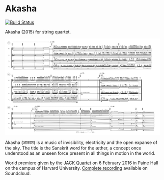 Akasha
======

[![Build Status](https://travis-ci.org/trevorbaca/akasha.svg?branch=master)](https://travis-ci.org/trevorbaca/akasha)
<!---
[![Code style: black](https://img.shields.io/badge/code%20style-black-000000.svg)](https://github.com/ambv/black)
-->

Akasha (2015) for string quartet.

![Akasha page 7](akasha.png)

Akasha (आकाश) is a music of invisibility, electricity and the open expanse of
the sky. The title is the Sanskrit word for the æther, a concept once
understood as an unseen force present in all things in motion in the world. 

World premiere given by the [JACK Quartet](http:/jackquartet.com) on 6 February
2016 in Paine Hall on the campus of Harvard University. [Complete
recording](https://soundcloud.com/trevorbaca/akasha) available on Soundcloud.
